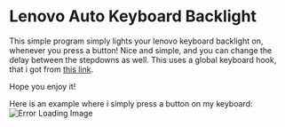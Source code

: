 # Lenovo Auto Keyboard Backlight

This simple program simply lights your lenovo keyboard backlight on, whenever you press a button! Nice and simple, and you can change the delay between the stepdowns as well. This uses a global keyboard hook, that i got from [this link](https://gist.github.com/Larry57/5365740).

Hope you enjoy it!

Here is an example where i simply press a button on my keyboard:
![Error Loading Image](https://y07mow.db.files.1drv.com/y4mE959CAc2nqNN7m_hGolbpGEsZ7HEMM9OEXek9FAx5AjLuHMqyIM2Xzzl7QtQxQg0dD7nMJ4mzCksVeMarTMp1HjPOzYUNVfctmjs11zyioYDLnkyeHUKFdQ8PVBy6obTEBUbO06o2EtbQozoBGLaZ3CZ86fxL3d7ZWa0xj_4usFnSdSg2_yMKVibIiPfN3ARBB9RgUlYfZ82tGwIAUvfAw?psid=1?width=439&height=139&cropmode=none)
